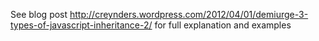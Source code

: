 See blog post http://creynders.wordpress.com/2012/04/01/demiurge-3-types-of-javascript-inheritance-2/
for full explanation and examples
